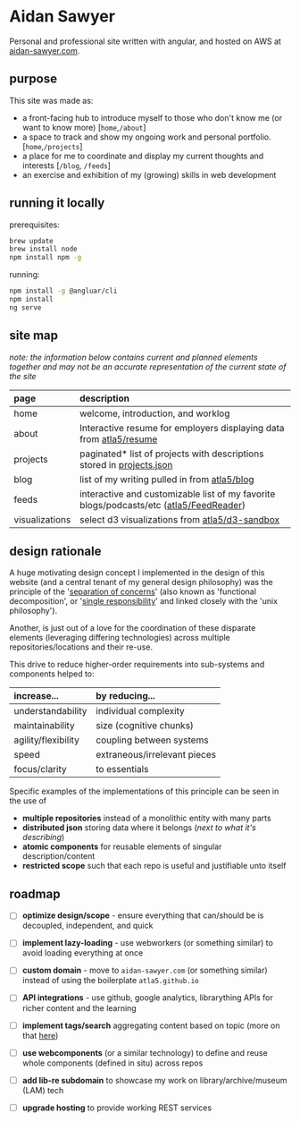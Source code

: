 # Aidan Sawyer

Personal and professional site written with angular, and hosted on AWS at [aidan-sawyer.com](http://aidan-sawyer.com/).

## purpose
This site was made as:
- a front-facing hub to introduce myself to those who don't know me (or want to know more) [`home`,`/about`]
- a space to track and show my ongoing work and personal portfolio. [`home`,`/projects`]
- a place for me to coordinate and display my current thoughts and interests [`/blog`, `/feeds`]
- an exercise and exhibition of my (growing) skills in web development

## running it locally

prerequisites:
```bash 
brew update
brew install node
npm install npm -g
```

running:
```bash
npm install -g @angluar/cli
npm install
ng serve
```

## site map

_note: the information below contains current and planned elements together and may not be an accurate 
representation of the current state of the site_

|page|description|
|:---|:---------|
|home|welcome, introduction, and worklog|
|about|Interactive resume for employers displaying data from [atla5/resume](https://github.com/atla5/resume/)|
|projects|paginated* list of projects with descriptions stored in [projects.json](https://github.com/atla5/resume/blob/master/projects.json)|
|blog|list of my writing pulled in from [atla5/blog](https://github.com/atla5/blog)|
|feeds|interactive and customizable list of my favorite blogs/podcasts/etc ([atla5/FeedReader](https://github.com/atla5/FeedReader))|
|visualizations|select d3 visualizations from [atla5/d3-sandbox](https://github.com/atla5/d3-sandbox)|


## design rationale

A huge motivating design concept I implemented in the design of this website (and a central tenant of 
  my general design philosophy) was the principle of the 
  '[separation of concerns](https://effectivesoftwaredesign.com/2012/02/05/separation-of-concerns/)'
  (also known as 'functional decomposition', or '[single responsibility](http://www.oodesign.com/single-responsibility-principle.html)'
  and linked closely with the 'unix philosophy').

Another, is just out of a love for the coordination of these disparate elements (leveraging differing technologies) 
  across multiple repositories/locations and their re-use. 
  
This drive to reduce higher-order requirements into sub-systems and components helped to:
 
| increase... | by reducing...|
|:--------|:----------|
| understandability | individual complexity |
| maintainability | size (cognitive chunks) |
| agility/flexibility | coupling between systems |
| speed | extraneous/irrelevant pieces |
| focus/clarity | to essentials |

Specific examples of the implementations of this principle can be seen in the use of 
- **multiple repositories** instead of a monolithic entity with many parts
- **distributed json** storing data where it belongs (_next to what it's describing_)
- **atomic components** for reusable elements of singular description/content
- **restricted scope** such that each repo is useful and justifiable unto itself  

## roadmap

- [ ] **optimize design/scope** - ensure everything that can/should be is decoupled, independent, and quick
- [ ] **implement lazy-loading** - use webworkers (or something similar) to avoid loading everything at once
- [ ] **custom domain** - move to `aidan-sawyer.com` (or something similar) instead of using the boilerplate `atla5.github.io`
- [ ] **API integrations** - use github, google analytics, librarything APIs for richer content and the learning
- [ ] **implement tags/search** aggregating content based on topic (more on that [here](https://github.com/atla5/blog/blob/master/entries/2017-09-30_for-the-love-of-json.md)) 
- [ ] **use webcomponents** (or a similar technology) to define and reuse whole components (defined in situ) across repos
- [ ] **add lib-re subdomain** to showcase my work on library/archive/museum (LAM) tech
- [ ] **upgrade hosting** to provide working REST services  
 

